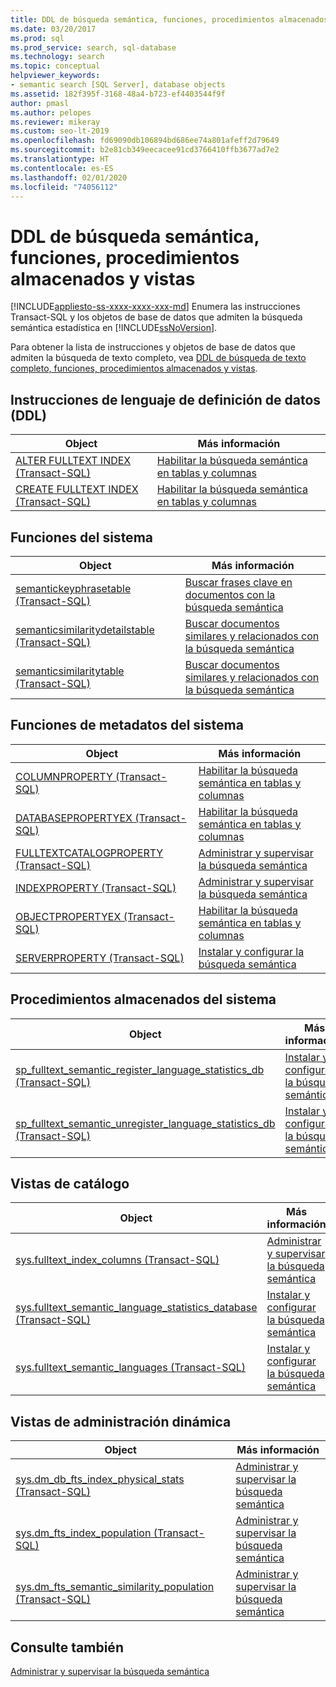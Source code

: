 ```yaml
---
title: DDL de búsqueda semántica, funciones, procedimientos almacenados y vistas
ms.date: 03/20/2017
ms.prod: sql
ms.prod_service: search, sql-database
ms.technology: search
ms.topic: conceptual
helpviewer_keywords:
- semantic search [SQL Server], database objects
ms.assetid: 182f395f-3168-48a4-b723-ef4403544f9f
author: pmasl
ms.author: pelopes
ms.reviewer: mikeray
ms.custom: seo-lt-2019
ms.openlocfilehash: fd69090db106894bd686ee74a801afeff2d79649
ms.sourcegitcommit: b2e81cb349eecacee91cd3766410ffb3677ad7e2
ms.translationtype: HT
ms.contentlocale: es-ES
ms.lasthandoff: 02/01/2020
ms.locfileid: "74056112"
---
```

# <a name="semantic-search-ddl-functions-stored-procedures-and-views"></a>DDL de búsqueda semántica, funciones, procedimientos almacenados y vistas
[!INCLUDE[appliesto-ss-xxxx-xxxx-xxx-md](../../includes/appliesto-ss-xxxx-xxxx-xxx-md.md)]
  Enumera las instrucciones Transact-SQL y los objetos de base de datos que admiten la búsqueda semántica estadística en [!INCLUDE[ssNoVersion](../../includes/ssnoversion-md.md)].  
  
 Para obtener la lista de instrucciones y objetos de base de datos que admiten la búsqueda de texto completo, vea [DDL de búsqueda de texto completo, funciones, procedimientos almacenados y vistas](../../relational-databases/search/full-text-search-ddl-functions-stored-procedures-and-views.md).  
  
##  <a name="ddl"></a> Instrucciones de lenguaje de definición de datos (DDL)  
  
|Object|Más información|  
|------------|----------------------|  
|[ALTER FULLTEXT INDEX &#40;Transact-SQL&#41;](../../t-sql/statements/alter-fulltext-index-transact-sql.md)|[Habilitar la búsqueda semántica en tablas y columnas](../../relational-databases/search/enable-semantic-search-on-tables-and-columns.md)|  
|[CREATE FULLTEXT INDEX &#40;Transact-SQL&#41;](../../t-sql/statements/create-fulltext-index-transact-sql.md)|[Habilitar la búsqueda semántica en tablas y columnas](../../relational-databases/search/enable-semantic-search-on-tables-and-columns.md)|  
  
##  <a name="func"></a> Funciones del sistema  
  
|Object|Más información|  
|------------|----------------------|  
|[semantickeyphrasetable &#40;Transact-SQL&#41;](../../relational-databases/system-functions/semantickeyphrasetable-transact-sql.md)|[Buscar frases clave en documentos con la búsqueda semántica](../../relational-databases/search/find-key-phrases-in-documents-with-semantic-search.md)|  
|[semanticsimilaritydetailstable &#40;Transact-SQL&#41;](../../relational-databases/system-functions/semanticsimilaritydetailstable-transact-sql.md)|[Buscar documentos similares y relacionados con la búsqueda semántica](../../relational-databases/search/find-similar-and-related-documents-with-semantic-search.md)|  
|[semanticsimilaritytable &#40;Transact-SQL&#41;](../../relational-databases/system-functions/semanticsimilaritytable-transact-sql.md)|[Buscar documentos similares y relacionados con la búsqueda semántica](../../relational-databases/search/find-similar-and-related-documents-with-semantic-search.md)|  
  
##  <a name="meta"></a> Funciones de metadatos del sistema  
  
|Object|Más información|  
|------------|----------------------|  
|[COLUMNPROPERTY &#40;Transact-SQL&#41;](../../t-sql/functions/columnproperty-transact-sql.md)|[Habilitar la búsqueda semántica en tablas y columnas](../../relational-databases/search/enable-semantic-search-on-tables-and-columns.md)|  
|[DATABASEPROPERTYEX &#40;Transact-SQL&#41;](../../t-sql/functions/databasepropertyex-transact-sql.md)|[Habilitar la búsqueda semántica en tablas y columnas](../../relational-databases/search/enable-semantic-search-on-tables-and-columns.md)|  
|[FULLTEXTCATALOGPROPERTY &#40;Transact-SQL&#41;](../../t-sql/functions/fulltextcatalogproperty-transact-sql.md)|[Administrar y supervisar la búsqueda semántica](../../relational-databases/search/manage-and-monitor-semantic-search.md)|  
|[INDEXPROPERTY &#40;Transact-SQL&#41;](../../t-sql/functions/indexproperty-transact-sql.md)|[Administrar y supervisar la búsqueda semántica](../../relational-databases/search/manage-and-monitor-semantic-search.md)|  
|[OBJECTPROPERTYEX &#40;Transact-SQL&#41;](../../t-sql/functions/objectpropertyex-transact-sql.md)|[Habilitar la búsqueda semántica en tablas y columnas](../../relational-databases/search/enable-semantic-search-on-tables-and-columns.md)|  
|[SERVERPROPERTY &#40;Transact-SQL&#41;](../../t-sql/functions/serverproperty-transact-sql.md)|[Instalar y configurar la búsqueda semántica](../../relational-databases/search/install-and-configure-semantic-search.md)|  
  
##  <a name="sproc"></a> Procedimientos almacenados del sistema  
  
|Object|Más información|  
|------------|----------------------|  
|[sp_fulltext_semantic_register_language_statistics_db &#40;Transact-SQL&#41;](../../relational-databases/system-stored-procedures/sp-fulltext-semantic-register-language-statistics-db-transact-sql.md)|[Instalar y configurar la búsqueda semántica](../../relational-databases/search/install-and-configure-semantic-search.md)|  
|[sp_fulltext_semantic_unregister_language_statistics_db &#40;Transact-SQL&#41;](../../relational-databases/system-stored-procedures/sp-fulltext-semantic-unregister-language-statistics-db-transact-sql.md)|[Instalar y configurar la búsqueda semántica](../../relational-databases/search/install-and-configure-semantic-search.md)|  
  
##  <a name="cv"></a> Vistas de catálogo  
  
|Object|Más información|  
|------------|----------------------|  
|[sys.fulltext_index_columns &#40;Transact-SQL&#41;](../../relational-databases/system-catalog-views/sys-fulltext-index-columns-transact-sql.md)|[Administrar y supervisar la búsqueda semántica](../../relational-databases/search/manage-and-monitor-semantic-search.md)|  
|[sys.fulltext_semantic_language_statistics_database &#40;Transact-SQL&#41;](../../relational-databases/system-catalog-views/sys-fulltext-semantic-language-statistics-database-transact-sql.md)|[Instalar y configurar la búsqueda semántica](../../relational-databases/search/install-and-configure-semantic-search.md)|  
|[sys.fulltext_semantic_languages &#40;Transact-SQL&#41;](../../relational-databases/system-catalog-views/sys-fulltext-semantic-languages-transact-sql.md)|[Instalar y configurar la búsqueda semántica](../../relational-databases/search/install-and-configure-semantic-search.md)|  
  
##  <a name="dmv"></a> Vistas de administración dinámica  
  
|Object|Más información|  
|------------|----------------------|  
|[sys.dm_db_fts_index_physical_stats &#40;Transact-SQL&#41;](../../relational-databases/system-dynamic-management-views/sys-dm-db-fts-index-physical-stats-transact-sql.md)|[Administrar y supervisar la búsqueda semántica](../../relational-databases/search/manage-and-monitor-semantic-search.md)|  
|[sys.dm_fts_index_population &#40;Transact-SQL&#41;](../../relational-databases/system-dynamic-management-views/sys-dm-fts-index-population-transact-sql.md)|[Administrar y supervisar la búsqueda semántica](../../relational-databases/search/manage-and-monitor-semantic-search.md)|  
|[sys.dm_fts_semantic_similarity_population &#40;Transact-SQL&#41;](../../relational-databases/system-dynamic-management-views/sys-dm-fts-semantic-similarity-population-transact-sql.md)|[Administrar y supervisar la búsqueda semántica](../../relational-databases/search/manage-and-monitor-semantic-search.md)|  
  
## <a name="see-also"></a>Consulte también  
 [Administrar y supervisar la búsqueda semántica](../../relational-databases/search/manage-and-monitor-semantic-search.md)  
  
  
